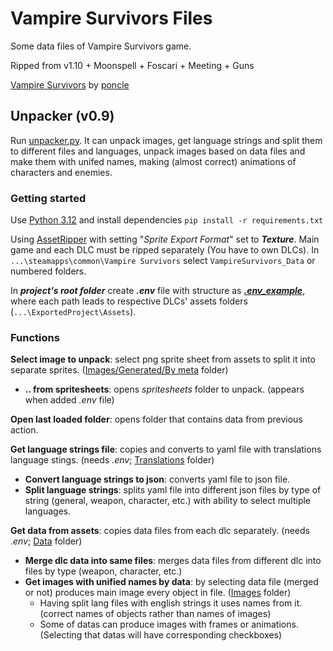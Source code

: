 # Vampire Survivors Files

Some data files of Vampire Survivors game.

Ripped from v1.10 + Moonspell + Foscari + Meeting + Guns

[Vampire Survivors](https://store.steampowered.com/app/1794680/Vampire_Survivors/) by [poncle](https://poncle.games)

## Unpacker (v0.9)

Run [unpacker.py](unpacker.py). It can unpack images, get language strings and split them to different files and
languages, unpack images based on data files and make them with unifed names, making (almost correct) animations
of characters and enemies.

### Getting started

Use [Python 3.12](https://www.python.org/downloads/) and install dependencies `pip install -r requirements.txt`

Using [AssetRipper](https://github.com/AssetRipper/AssetRipper) with setting "_Sprite Export Format_" set to
_**Texture**_. Main game and each DLC must be ripped separately (You have to own DLCs).
In `...\steamapps\common\Vampire Survivors` select `VampireSurvivors_Data` or numbered folders.

In _**project's root folder**_ create _**.env**_ file with structure as _**[.env_example](.env_example)**_, where each
path leads
to respective DLCs' assets folders (`...\ExportedProject\Assets`).

### Functions

**Select image to unpack**: select png sprite sheet from assets to split it into separate sprites. ([Images/Generated/By meta](Images) folder)

* **.. from spritesheets**: opens _spritesheets_ folder to unpack. (appears when added _.env_ file)

**Open last loaded folder**: opens folder that contains data from previous action.

**Get language strings file**: copies and converts to yaml file with translations language stings. (needs _.env_; [Translations](Translations) folder)

* **Convert language strings to json**: converts yaml file to json file.
* **Split language strings**: splits yaml file into different json files by type of string (general, weapon, character,
  etc.) with ability to select multiple languages.

**Get data from assets**: copies data files from each dlc separately. (needs _.env_; [Data](Data) folder)

* **Merge dlc data into same files**: merges data files from different dlc into files by type (weapon, character, etc.)
* **Get images with unified names by data**: by selecting data file (merged or not) produces main image every object in
  file. ([Images](Images) folder)
  * Having split lang files with english strings it uses names from it. (correct names of objects rather than names
        of images)
  * Some of datas can produce images with frames or animations. (Selecting that datas will have corresponding
        checkboxes)